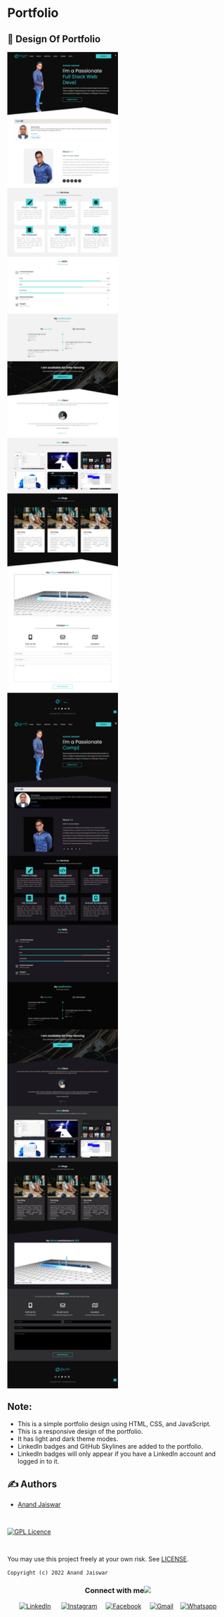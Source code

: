# Portfolio
<h2>👀 Design Of Portfolio</h2>
<div style="display:grid; grid-template-columns: repeat(2, 1fr);">
  <img src="DesignOfPortfolio.png" style="width: 16rem;">&nbsp;&nbsp;&nbsp;&nbsp;&nbsp;&nbsp;&nbsp;
  <img src="DesignOfPortfolio-DarkTheme.png"style="width: 16rem;">
</div>

## Note:

- This is a simple portfolio design using HTML, CSS, and JavaScript.
- This is a responsive design of the portfolio.
- It has light and dark theme modes.
- LinkedIn badges and GitHub Skylines are added to the portfolio.
- LinkedIn badges will only appear if you have a LinkedIn account and logged in to it.


## ✍️ Authors
- [Anand Jaiswar](https://github.com/anand-3399)

<br>

[![GPL Licence](https://badges.frapsoft.com/os/gpl/gpl.svg?v=103)](https://opensource.org/licenses/GPL-3.0/)

<br>

You may use this project freely at your own risk. See [LICENSE](https://opensource.org/licenses/GPL-3.0/).

    Copyright (c) 2022 Anand Jaiswar


<div align="center">
  <h3> Connect with me<a href="https://gifyu.com/image/Zy2f"><img src="https://github.com/milaan9/milaan9/blob/main/Handshake.gif" width="50px"></a></h3> 
  <p align="center">
    <a href="https://www.linkedin.com/in/anandjaiswar02/" target="_blank"><img alt="LinkedIn" width="25px" src="https://cdn-icons-png.flaticon.com/512/3536/3536505.png"></a> &nbsp; &nbsp;&nbsp;
    <a href="https://www.instagram.com/anand_3399/" target="_blank"><img alt="Instagram" width="25px" src="https://cdn-icons-png.flaticon.com/512/1384/1384063.png"></a> &nbsp;&nbsp;&nbsp;
    <a href="https://www.facebook.com/anand360/" target="_blank"><img alt="Facebook" width="25px" src="https://upload.wikimedia.org/wikipedia/commons/5/51/Facebook_f_logo_%282019%29.svg"></a> &nbsp;&nbsp;&nbsp;
    <a href="mailto:anandjaiswar02@gmail.com" target="_blank"><img alt="Gmail" width="25px" src="https://github.com/TheDudeThatCode/TheDudeThatCode/blob/master/Assets/Gmail.svg"></a>&nbsp;&nbsp;&nbsp;
    <a href="https://wa.me/+919699685491?text=Hello%20my%20friend!%20I%20want%20to%20connect%20with%20you.%20Just%20want%20to%20know%20about%20" target="_blank"><img alt="Whatsapp" width="25px" src="https://cdn-icons-png.flaticon.com/512/5968/5968841.png"></a>
  </p>
</div>